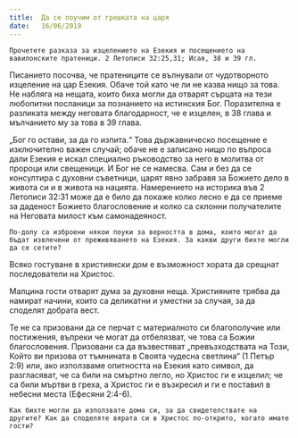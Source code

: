 ```yaml
---
title:  Да се поучим от грешката на царя
date:   16/06/2019
---
```


`Прочетете разказа за изцелението на Езекия и посещението на вавилонските пратеници. 2 Летописи 32:25,31; Исая, 38 и 39 гл.`

Писанието посочва, че пратениците се вълнували от чудотворното изцеление на цар Езекия. Обаче той като че ли не казва нищо за това. Не набляга на нещата, които биха могли да отварят сърцата на тези любопитни посланици за познанието на истинския Бог. Поразителна е разликата между неговата благодарност, че е изцелен, в 38 глава и мълчанието му за това в 39 глава. 

„Бог го остави, за да го изпита.“ Това държавническо посещение е изключително важен случай; обаче не е записано нищо по въпроса дали Езекия е искал специално ръководство за него в молитва от пророци или свещеници. И Бог не се намесва. Сам и без да се консултира с духовни съветници, царят явно забравя за Божието дело в живота си и в живота на нацията. Намерението на историка във 2 Летописи 32:31 може да е било да покаже колко лесно е да се приеме за даденост Божието благословение и колко са склонни получателите на Неговата милост към самонадеяност. 

`По-долу са изброени някои поуки за верността в дома, които могат да бъдат извлечени от преживяването на Езекия. За какви други бихте могли да се сетите?`

Всяко гостуване в християнски дом е възможност хората да срещнат последователи на Христос.

Малцина гости отварят дума за духовни неща. Християните трябва да намират начини, които са деликатни и уместни за случая, за да споделят добрата вест.

Те не са призовани да се перчат с материалното си благополучие или постижения, въпреки че могат да отбелязват, че това са Божии благословения. Призовани са да възвестяват „превъзходствата на Този, Който ви призова от тъмнината в Своята чудесна светлина“ (1 Петър 2:9) или, ако използваме опитността на Езекия като символ, да разгласяват, че са били на смъртно легло, но Христос ги е изцелил; че са били мъртви в греха, а Христос ги е възкресил и ги е поставил в небесни места (Ефесяни 2:4-6).

`Как бихте могли да използвате дома си, за да свидетелствате на другите? Как да споделяте вярата си в Христос по-открито, когато имате гости?`